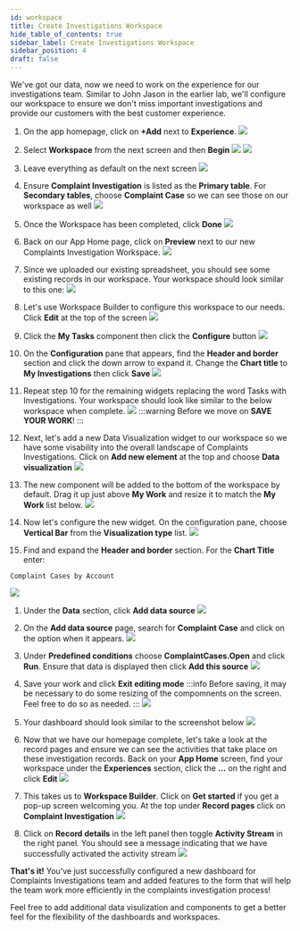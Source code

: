 ```yaml
---
id: workspace
title: Create Investigations Workspace
hide_table_of_contents: true
sidebar_label: Create Investigations Workspace
sidebar_position: 4
draft: false
---
```


We've got our data, now we need to work on the experience for our investigations team. Similar to John Jason in the earlier lab, we'll configure our workspace to ensure we don't miss important investigations and provide our customers with the best customer experience.

1. On the app homepage, click on **+Add** next to **Experience**.
![](../images/2023-09-11-12-57-48.png)


2. Select **Workspace** from the next screen and then **Begin**
    ![](../images/2023-09-11-12-58-55.png)
    ![](../images/2023-09-11-13-00-24.png)


3. Leave everything as default on the next screen
![](../images/2023-09-11-13-01-28.png)


4. Ensure **Complaint Investigation** is listed as the **Primary table**. For **Secondary tables**, choose **Complaint Case** so we can see those on our workspace as well
![](../images/2023-09-11-13-05-51.png)


5. Once the Workspace has been completed, click **Done**
![](../images/2023-09-11-13-08-42.png)


6. Back on our App Home page, click on **Preview** next to our new Complaints Investigation Workspace.
![](../images/2023-09-11-13-10-26.png)


7. Since we uploaded our existing spreadsheet, you should see some existing records in our workspace. Your workspace should look similar to this one:
![](../images/2023-09-12-08-48-17.png)


8. Let's use Workspace Builder to configure this workspace to our needs. Click **Edit** at the top of the screen
![](../images/2023-09-12-08-49-34.png)


9. Click the **My Tasks** component then click the **Configure** button
![](../images/2023-09-12-08-51-34.png)


10. On the **Configuration** pane that appears, find the **Header and border** section and click the down arrow to expand it. Change the **Chart title** to **My Investigations** then click **Save**
![](../images/2023-09-12-08-54-24.png)


11. Repeat step 10 for the remaining widgets replacing the word Tasks with Investigations. Your workspace should look like similar to the below workspace when complete.
![](../images/2023-09-12-08-58-14.png)
:::warning
Before we move on **SAVE YOUR WORK**!
:::


12. Next, let's add a new Data Visualization widget to our workspace so we have some visability into the overall landscape of Complaints Investigations. Click on **Add new element** at the top and choose **Data visualization**
![](../images/2023-09-12-09-00-08.png)


13. The new component will be added to the bottom of the workspace by default. Drag it up just above **My Work** and resize it to match the **My Work** list below.
![](../images/2023-09-27-12-59-48.png)


14. Now let's configure the new widget. On the configuration pane, choose **Vertical Bar** from the **Visualization type** list.
![](../images/2023-09-27-13-00-45.png)


15. Find and expand the **Header and border** section. For the **Chart Title** enter:
    
 ```
 Complaint Cases by Account
 ``` 
![](../images/2023-09-27-13-12-38.png)


1.  Under the **Data** section, click **Add data source**
![](../images/2023-09-27-13-04-42.png)


17. On the **Add data source** page, search for **Complaint Case** and click on the option when it appears.
![](../images/2023-09-27-13-06-26.png)


18. Under **Predefined conditions** choose **ComplaintCases.Open** and click **Run**. Ensure that data is displayed then click **Add this source**
![](../images/2023-09-27-13-07-55.png)


19. Save your work and click **Exit editing mode**
:::info
Before saving, it may be necessary to do some resizing of the compomnents on the screen. Feel free to do so as needed.
:::
![](../images/2023-09-27-13-15-18.png)


20. Your dashboard should look similar to the screenshot below
![](../images/2023-09-27-13-16-24.png)


21. Now that we have our homepage complete, let's take a look at the record pages and ensure we can see the activities that take place on these investigation records. Back on your **App Home** screen, find your workspace under the **Experiences** section, click the **...** on the right and click **Edit**
![](../images/2023-09-27-14-50-00.png)


22. This takes us to **Workspace Builder**. Click on **Get started** if you get a pop-up screen welcoming you. At the top under **Record pages** click on **Complaint Investigation**
![](../images/2023-09-27-14-52-28.png)


23. Click on **Record details** in the left panel then toggle **Activity Stream** in the right panel. You should see a message indicating that we have successfully activated the activity stream
![](../images/2023-09-27-14-53-59.png)


**That's it!** You've just successfully configured a new dashboard for Complaints Investigations team and added features to the form that will help the team work more efficiently in the complaints investigation process!

Feel free to add additional data visulization and components to get a better feel for the flexibility of the dashboards and workspaces.
